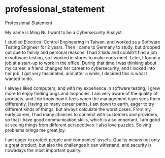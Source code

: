 # professional_statement
Professional Statement

My name is Ming Ni. I want to be a Cybersecurity Analyst.

I studied Electrical Control Engineering in Taiwan, and worked as a Software Testing Engineer for 2 years. Then I came to Germany to study, but dropped out due to family and personal reasons. I had 2 kids and couldn't find a job in software testing, so I worked in stores to make ends meet. Later, I found a job at a start-up to work in the office. During that time I was thinking about my career, a friend changed her career to cybersecurity, and I looked into her job. I got very fascinated, and after a while, I decided this is what I wanted to do.

I always liked computers, and with my experience in software testing, I grew more to enjoy finding bugs and loopholes. I am very aware of the quality of products, and I do know how it feels when the management team sees them differently. Having so many career paths, I am down to earth, eager to try different kinds of things, but always calculate the worst cases. From my early career, I had many chances to connect with customers and providers, so that I have good communication skills, which is also important. I am good at seeing things from different perspectives. I also love puzzles. Solving problems brings me great joy.

I am eager to protect people and companies' assets. Quality means not only a great product, but also the challenges it can withstand, and security is nowadays the most important quality.
